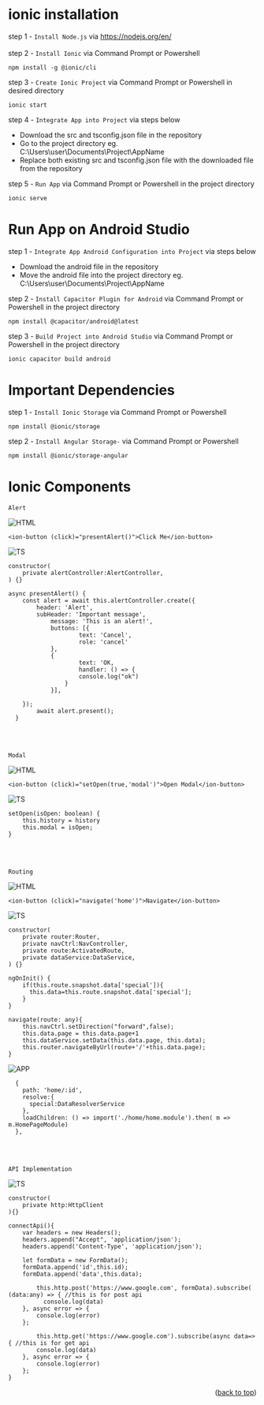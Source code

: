 <a name="readme-top"></a>
# ionic installation

step 1 - `Install Node.js` via https://nodejs.org/en/<br><br>
step 2 - `Install Ionic` via Command Prompt or Powershell <br>

	npm install -g @ionic/cli
				 
step 3 - `Create Ionic Project` via Command Prompt or Powershell in desired directory <br>

	ionic start
step 4 - `Integrate App into Project` via steps below <br>
<ul>
	<li>Download the src and tsconfig.json file in the repository</li>
	<li>Go to the project directory eg. C:\Users\user\Documents\Project\AppName</li>
	<li>Replace both existing src and tsconfig.json file with the downloaded file from the repository</li>
</ul>
	
step 5 - `Run App` via Command Prompt or Powershell in the project directory<br>

	ionic serve

# Run App on Android Studio

step 1 - `Integrate App Android Configuration into Project` via steps below <br>
<ul>
	<li>Download the android file in the repository</li>
	<li>Move the android file into the project directory eg. C:\Users\user\Documents\Project\AppName</li>
</ul>

step 2 - `Install Capacitor Plugin for Android` via Command Prompt or Powershell in the project directory<br>

	npm install @capacitor/android@latest

step 3 - `Build Project into Android Studio` via Command Prompt or Powershell in the project directory<br>

	ionic capacitor build android

 # Important Dependencies
 step 1 - `Install Ionic Storage` via Command Prompt or Powershell <br>

	npm install @ionic/storage

 step 2 - `Install Angular Storage-` via Command Prompt or Powershell <br>

	npm install @ionic/storage-angular

 # Ionic Components

`Alert`

![HTML][HTML]


	<ion-button (click)="presentAlert()">Click Me</ion-button>

![TS][TS]


	constructor(
		private alertController:AlertController,
	) {}
 
	async presentAlert() {
		const alert = await this.alertController.create({
			header: 'Alert',
			subHeader: 'Important message',
	      		message: 'This is an alert!',
		      	buttons: [{
		            	text: 'Cancel',
		            	role: 'cancel'
		        },
	          	{
	            		text: 'OK,
	            		handler: () => {
	              		console.log("ok")
	            	}
	          	}],
	
		});
	    	await alert.present();
	  }

<br>
<br>

`Modal`

![HTML][HTML]


	<ion-button (click)="setOpen(true,'modal')">Open Modal</ion-button>

![TS][TS]

	setOpen(isOpen: boolean) {
		this.history = history
		this.modal = isOpen;
	}

<br>
<br>

`Routing`

![HTML][HTML]


	<ion-button (click)="navigate('home')">Navigate</ion-button>

![TS][TS]

	constructor(
	    private router:Router,
	    private navCtrl:NavController,
	    private route:ActivatedRoute,
	    private dataService:DataService,
	) {}

	ngOnInit() {
	    if(this.route.snapshot.data['special']){
	      this.data=this.route.snapshot.data['special'];
	    }
	}
   
	navigate(route: any){
	    this.navCtrl.setDirection("forward",false);
	    this.data.page = this.data.page+1
	    this.dataService.setData(this.data.page, this.data);
	    this.router.navigateByUrl(route+'/'+this.data.page);
	}

![APP][APP]

	  {
	    path: 'home/:id',
	    resolve:{
	      special:DataResolverService
	    }, 
	    loadChildren: () => import('./home/home.module').then( m => m.HomePageModule)
	  },

<br>
<br>

`API Implementation`

![TS][TS]

	constructor(
 		private http:HttpClient
	){}

 	connectApi(){
		var headers = new Headers();
		headers.append("Accept", 'application/json');
		headers.append('Content-Type', 'application/json');
			
		let formData = new FormData();
		formData.append('id',this.id);
		formData.append('data',this.data);

	     	this.http.post('https://www.google.com', formData).subscribe( (data:any) => { //this is for post api
		      console.log(data)
		}, async error => {
	 		console.log(error)
		};

      		this.http.get('https://www.google.com').subscribe(async data=>{ //this is for get api
			console.log(data)
		}, async error => {
	 		console.log(error)
		};
   	}




<p align="right">(<a href="#readme-top">back to top</a>)</p>

[HTML]:https://img.shields.io/badge/HTML-239120?style=for-the-badge&logo=html5&logoColor=white
[TS]: https://img.shields.io/badge/TypeScript-007ACC?style=for-the-badge&logo=typescript&logoColor=white
[APP]: https://img.shields.io/badge/-app%E2%80%93routing.module.ts-lightblue


	
